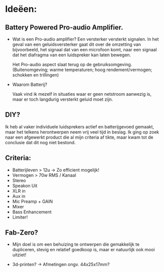 # Ideëen:

## Battery Powered Pro-audio Amplifier.

* Wat is een Pro-audio amplifier?
  Een versterker versterkt signalen. In het geval van een geluidsversterker gaat dit over de omzetting van bijvoorbeeld, het signaal dat van een microfoon komt, naar een signaal   dat het diafragma van een luidspreker kan laten bewegen.

  Het Pro-audio aspect slaat terug op de gebruiksomgeving.
  (Buitenomgeving; warme temperaturen; hoog rendement/vermogen; schokken en trillingen)


* Waarom Batterij?

  Vaak vind ik mezelf in situaties waar er geen netstroom aanwezig is, maar er toch langdurig versterkt geluid moet zijn.

## DIY?

   Ik heb al vaker individuele luidsprekers actief en batterijgevoed gemaakt, maar het telkens herontwerpen neem vrij veel tijd in beslag.
   Ik ging op zoek naar een afgewerkt product die al mijn criteria af tikte, maar kwam tot de conclusie dat dit nog niet bestond.


## Criteria:

  * Batterijleven > 12u 	->	Zo efficient mogelijk!
  * Vermogen > 70w RMS / Kanaal
  * Stereo
  * Speakon Uit
  * XLR in
  * Aux in
  * Mic Preamp + GAIN
  * Mixer
  * Bass Enhancement
  * Limiter!


## Fab-Zero?
    
  * Mijn doel is om een behuizing te ontwerpen die gemakkelijk te dupliceren,  stevig en relatief goedkoop is, maar er natuurlijk ook mooi uitziet!

  * 3d-printen? 	-> Afmetingen ongv. 44x25x17mm?
